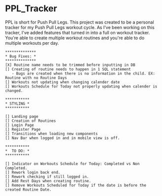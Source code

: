 # PPL_Tracker

PPL is short for Push Pull Legs. This project was created to be a personal tracker for my Push Pull Legs workout cycle. As I've been working on this tracker, I've added features that turned in into a full on workout tracker. You're able to create multiple workout routines and you're able to do multiple workouts per day.

```
**************
* Bug Fixes: *
**************
[X] Routine name needs to be trimmed before inputting in DB
[] Creating of routine needs to happen in 1 SQL statement
   - Bugs are created when there is no information in the child. EX: Routine with no Routine Days
[] Workouts not updating when changing calender date
[] Workouts Schedule for Today not properly updating when calender is changed.

***********
* STYLING *
***********

[] Landing page
[] Creation of Routines
[] Login Page
[] Register Page
[] Transitions when loading new components
[] Nav Bar when logged in and in mobile view is off.

***********
*  TO DO: *
***********

[] Indicator on Workouts Schedule for Today: Completed vs Non Completed.
[] Rework login back end.
[] Rework checking if still logged in.
[] Add Rest Days when creating routine.
[] Remove Workouts Scheduled for Today if the date is before the created Routine Date.
```